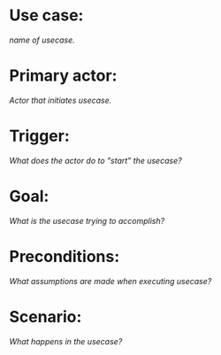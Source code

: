 # Use case:
_name of usecase._
# Primary actor:
_Actor that initiates usecase._
# Trigger:
_What does the actor do to "start" the usecase?_
# Goal:
_What is the usecase trying to accomplish?_
# Preconditions:
_What assumptions are made when executing usecase?_
# Scenario:
_What happens in the usecase?_

